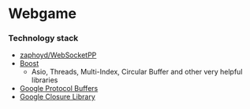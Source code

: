 # Webgame

### Technology stack
- [zaphoyd/WebSocketPP](https://github.com/zaphoyd/websocketpp)
- [Boost](http://www.boost.org/)
  - Asio, Threads, Multi-Index, Circular Buffer and other very helpful libraries
- [Google Protocol Buffers](https://developers.google.com/protocol-buffers/)
- [Google Closure Library](https://developers.google.com/closure/library/)
